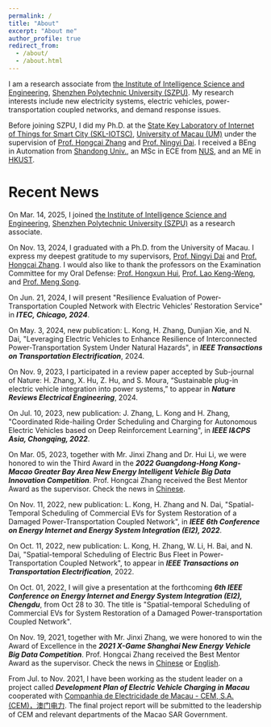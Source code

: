 ```yaml
---
permalink: /
title: "About"
excerpt: "About me"
author_profile: true
redirect_from: 
  - /about/
  - /about.html
---
```


I am a research associate from [the Institute of Intelligence Science and Engineering](https://iise.szpu.edu.cn/), [Shenzhen Polytechnic University (SZPU)](https://www.szpu.edu.cn/). My research interests include new electricity systems, electric vehicles, power-transportation coupled networks, and demand response issues. 

Before joining SZPU, I did my Ph.D. at the [State Key Laboratory of Internet of Things for Smart City (SKL-IOTSC)](https://skliotsc.um.edu.mo/), [University of Macau (UM)](https://www.um.edu.mo/) under the supervision of [Prof. Hongcai Zhang](https://www.fst.um.edu.mo/personal/hczhang/) and [Prof. Ningyi Dai](https://www.fst.um.edu.mo/personal/nydai/). I received a BEng in Automation from [Shandong Univ.](https://www.sdu.edu.cn/), an MSc in ECE from [NUS](https://www.nus.edu.sg/), and an ME in [HKUST](https://hkust.edu.hk/).

Recent News
======
On Mar. 14, 2025, I joined [the Institute of Intelligence Science and Engineering](https://iise.szpu.edu.cn/), [Shenzhen Polytechnic University (SZPU)](https://www.szpu.edu.cn/) as a research associate. 

On Nov. 13, 2024, I graduated with a Ph.D. from the University of Macau. I express my deepest gratitude to my supervisors,  [Prof. Ningyi Dai](https://www.fst.um.edu.mo/personal/nydai/) and [Prof. Hongcai Zhang](https://www.fst.um.edu.mo/personal/hczhang/). I would also like to thank the professors on the Examination Committee for my Oral Defense: [Prof. Hongxun Hui](https://huihongxun.github.io/), [Prof. Lao Keng-Weng](https://www.fst.um.edu.mo/personal/johnnylao/), and [Prof. Meng Song](http://www.meng-song.cn/).

On Jun. 21, 2024, I will present "Resilience Evaluation of Power-Transportation Coupled Network with Electric Vehicles’ Restoration Service" in **_ITEC, Chicago, 2024_**. 

On May. 3, 2024, new publication: L. Kong, H. Zhang, Dunjian Xie, and N. Dai, "Leveraging Electric Vehicles to Enhance Resilience of Interconnected Power-Transportation System Under Natural Hazards", in **_IEEE Transactions on Transportation Electrification_**, 2024.

On Nov. 9, 2023, I participated in a review paper accepted by Sub-journal of Nature: H. Zhang, X. Hu, Z. Hu, and S. Moura, “Sustainable plug-in electric vehicle integration into power systems,” to appear in **_Nature Reviews Electrical Engineering_**, 2024.  

On Jul. 10, 2023, new publication: J. Zhang, L. Kong and H. Zhang, "Coordinated Ride-hailing Order Scheduling and Charging for Autonomous Electric Vehicles based on Deep Reinforcement Learning", in **_IEEE I\&CPS Asia, Chongqing, 2022_**.

On Mar. 05, 2023, together with Mr. Jinxi Zhang and Dr. Hui Li, we were honored to win the Third Award in the **_2022 Guangdong-Hong Kong-Macao Greater Bay Area New Energy Intelligent Vehicle Big Data Innovation Competition_**. Prof. Hongcai Zhang received the Best Mentor Award as the supervisor. Check the news in [Chinese](https://mp.weixin.qq.com/s/peuzw-QXI4F5AO8ySLnShg).

On Nov. 11, 2022, new publication: L. Kong, H. Zhang and N. Dai, "Spatial-Temporal Scheduling of Commercial EVs for System Restoration of a Damaged Power-Transportation Coupled Network", in **_IEEE 6th Conference on Energy Internet and Energy System Integration (EI2), 2022_**.

On Oct. 11, 2022, new publication: L. Kong, H. Zhang, W. Li, H. Bai, and N. Dai, "Spatial-temporal Scheduling of Electric Bus Fleet in Power-Transportation Coupled Network", to appear in **_IEEE Transactions on Transportation Electrification_**, 2022.

On Oct. 01, 2022, I will give a presentation at the forthcoming **_6th IEEE Conference on Energy Internet and Energy System Integration (EI2), Chengdu_**, from Oct 28 to 30. The title is "Spatial-temporal Scheduling of Commercial EVs for System Restoration of a Damaged Power-transportation Coupled Network".

On Nov. 19, 2021, together with Mr. Jinxi Zhang, we were honored to win the Award of Excellence in the **_2021 X-Game Shanghai New Energy Vehicle Big Data Competition_**. Prof. Hongcai Zhang received the Best Mentor Award as the supervisor. Check the news in [Chinese](https://www.um.edu.mo/zh-hant/news-and-press-releases/presss-release/detail/52889/) or [English](https://www.um.edu.mo/news-and-press-releases/press-release/detail/52889/).

From Jul. to Nov. 2021, I have been working as the student leader on a project called **_Development Plan of Electric Vehicle Charging in Macau_** cooperated with [Companhia de Electricidade de Macau - CEM, S.A. (CEM)，澳门电力](https://www.cem-macau.com/en/). The final project report will be submitted to the leadership of CEM and relevant departments of the Macao SAR Government. 

